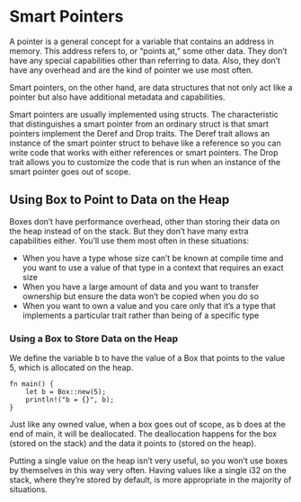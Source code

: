 # Smart Pointers
A pointer is a general concept for a variable that contains an address in memory. This address refers to, or “points at,” some other data. 
They don’t have any special capabilities other than referring to data. Also, they don’t have any overhead and are the kind of pointer we use most often.

Smart pointers, on the other hand, are data structures that not only act like a pointer but also have additional metadata and capabilities.

Smart pointers are usually implemented using structs. 
The characteristic that distinguishes a smart pointer from an ordinary struct is that smart pointers implement the Deref and Drop traits. 
The Deref trait allows an instance of the smart pointer struct to behave like a reference so you can write code that works with either references or smart pointers. 
The Drop trait allows you to customize the code that is run when an instance of the smart pointer goes out of scope.

## Using Box<T> to Point to Data on the Heap
Boxes don’t have performance overhead, other than storing their data on the heap instead of on the stack. But they don’t have many extra capabilities either. You’ll use them most often in these situations:

* When you have a type whose size can’t be known at compile time and you want to use a value of that type in a context that requires an exact size
* When you have a large amount of data and you want to transfer ownership but ensure the data won’t be copied when you do so
* When you want to own a value and you care only that it’s a type that implements a particular trait rather than being of a specific type

### Using a Box<T> to Store Data on the Heap
We define the variable b to have the value of a Box that points to the value 5, which is allocated on the heap. 
  
    fn main() {
        let b = Box::new(5);
        println!("b = {}", b);
    }

Just like any owned value, when a box goes out of scope, as b does at the end of main, it will be deallocated. The deallocation happens for the box (stored on the stack) and the data it points to (stored on the heap).

Putting a single value on the heap isn’t very useful, so you won’t use boxes by themselves in this way very often. Having values like a single i32 on the stack, where they’re stored by default, is more appropriate in the majority of situations. 
  
